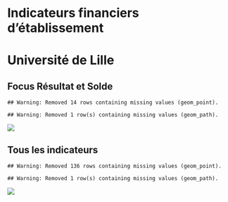 Indicateurs financiers d’établissement
================

# Université de Lille

## Focus Résultat et Solde

    ## Warning: Removed 14 rows containing missing values (geom_point).

    ## Warning: Removed 1 row(s) containing missing values (geom_path).

![](/home/julien/repo/cpesr/RFC/Finances/Etablissements/université_de_lille_files/figure-gfm/etab.focus-1.png)<!-- -->

## Tous les indicateurs

    ## Warning: Removed 136 rows containing missing values (geom_point).

    ## Warning: Removed 1 row(s) containing missing values (geom_path).

![](/home/julien/repo/cpesr/RFC/Finances/Etablissements/université_de_lille_files/figure-gfm/etab-1.png)<!-- -->
